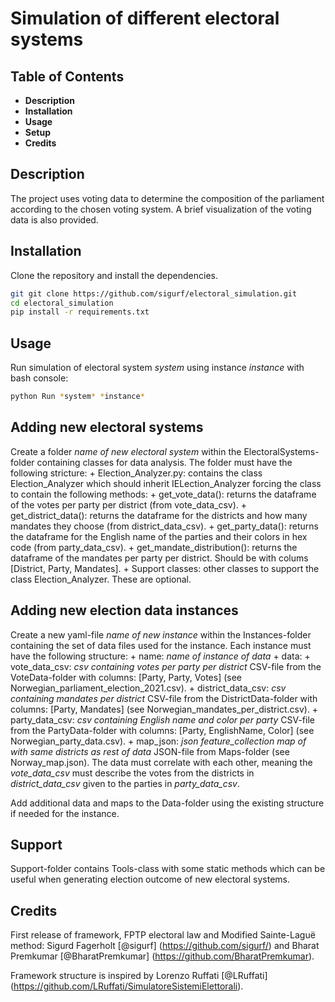 
# Simulation of different electoral systems


## Table of Contents

- **Description**
- **Installation**
- **Usage**
- **Setup**
- **Credits**


## Description

The project uses voting data to determine the composition of the parliament according to the chosen voting system. A brief visualization of the voting data is also provided.


## Installation

Clone the repository and install the dependencies.

```bash
git git clone https://github.com/sigurf/electoral_simulation.git
cd electoral_simulation
pip install -r requirements.txt
```


## Usage

Run simulation of electoral system *system* using instance *instance* with bash console:

```bash
python Run *system* *instance*
``` 


## Adding new electoral systems

Create a folder *name of new electoral system* within the ElectoralSystems-folder containing classes for data analysis. The folder must have the following stricture:
    + Election_Analyzer.py: contains the class Election_Analyzer which should inherit IELection_Analyzer forcing the class to contain the following methods:
        + get_vote_data():  returns the dataframe of the votes per party per district (from vote_data_csv).
        + get_district_data(): returns the dataframe for the districts and how many mandates they choose (from district_data_csv).
        + get_party_data(): returns the dataframe for the English name of the parties and their colors in hex code (from party_data_csv).
        + get_mandate_distribution(): returns the dataframe of the mandates per party per district. Should be with colums [District, Party, Mandates].
    + Support classes: other classes to support the class Election_Analyzer. These are optional.


## Adding new election data instances 

Create a new yaml-file *name of new instance* within the Instances-folder containing the set of data files used for the instance. Each instance must have the following structure:
    + name: *name of instance of data*
    + data:
        + vote_data_csv: *csv containing votes per party per district* CSV-file from the VoteData-folder with columns: [Party, Party, Votes] (see Norwegian_parliament_election_2021.csv).
        + district_data_csv: *csv containing mandates per district* CSV-file from the DistrictData-folder with columns: [Party, Mandates] (see Norwegian_mandates_per_district.csv).
        + party_data_csv: *csv containing English name and color per party* CSV-file from the PartyData-folder with columns: [Party, EnglishName, Color] (see Norwegian_party_data.csv).
        + map_json: *json feature_collection map of with same districts as rest of data* JSON-file from Maps-folder (see Norway_map.json).
    The data must correlate with each other, meaning the *vote_data_csv* must describe the votes from the districts in *district_data_csv* given to the parties in *party_data_csv*.

Add additional data and maps to the Data-folder using the existing structure if needed for the instance.


## Support

Support-folder contains Tools-class with some static methods which can be useful when generating election outcome of new electoral systems.


## Credits

First release of framework, FPTP electoral law and Modified Sainte-Laguë method: Sigurd Fagerholt [@sigurf] (https://github.com/sigurf/) and Bharat Premkumar [@BharatPremkumar] (https://github.com/BharatPremkumar).

Framework structure is inspired by Lorenzo Ruffati [@LRuffati] (https://github.com/LRuffati/SimulatoreSistemiElettorali).